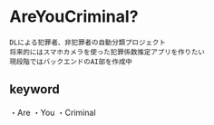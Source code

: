 # AreYouCriminal?
	DLによる犯罪者、非犯罪者の自動分類プロジェクト
	将来的にはスマホカメラを使った犯罪係数推定アプリを作りたい
	現段階ではバックエンドのAI部を作成中

## keyword
・Are ・You ・Criminal
